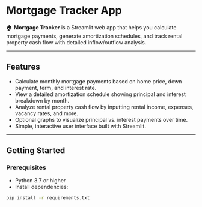 # Mortgage Tracker App

🏠 **Mortgage Tracker** is a Streamlit web app that helps you calculate mortgage payments, generate amortization schedules, and track rental property cash flow with detailed inflow/outflow analysis.

---

## Features

- Calculate monthly mortgage payments based on home price, down payment, term, and interest rate.
- View a detailed amortization schedule showing principal and interest breakdown by month.
- Analyze rental property cash flow by inputting rental income, expenses, vacancy rates, and more.
- Optional graphs to visualize principal vs. interest payments over time.
- Simple, interactive user interface built with Streamlit.

---

## Getting Started

### Prerequisites

- Python 3.7 or higher
- Install dependencies:

```bash
pip install -r requirements.txt

